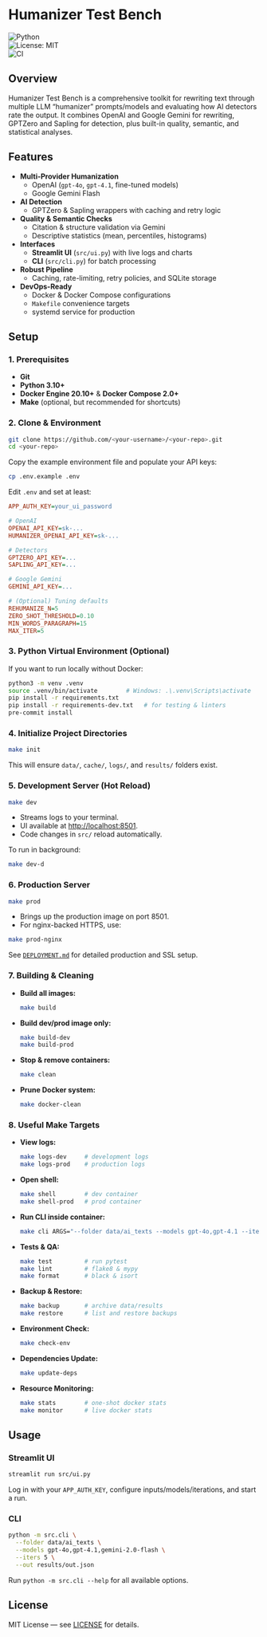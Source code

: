 # Humanizer Test Bench

![Python](https://img.shields.io/badge/python-3.10%2B-blue)  
![License: MIT](https://img.shields.io/badge/License-MIT-green)  
![CI](https://github.com/Hobgob22/humanizer_test_lab/actions/workflows/deploy.yml/badge.svg)

## Overview

Humanizer Test Bench is a comprehensive toolkit for rewriting text through multiple LLM “humanizer” prompts/models and evaluating how AI detectors rate the output. It combines OpenAI and Google Gemini for rewriting, GPTZero and Sapling for detection, plus built-in quality, semantic, and statistical analyses.

## Features

- **Multi-Provider Humanization**  
  - OpenAI (`gpt-4o`, `gpt-4.1`, fine-tuned models)  
  - Google Gemini Flash  
- **AI Detection**  
  - GPTZero & Sapling wrappers with caching and retry logic  
- **Quality & Semantic Checks**  
  - Citation & structure validation via Gemini  
  - Descriptive statistics (mean, percentiles, histograms)  
- **Interfaces**  
  - **Streamlit UI** (`src/ui.py`) with live logs and charts  
  - **CLI** (`src/cli.py`) for batch processing  
- **Robust Pipeline**  
  - Caching, rate-limiting, retry policies, and SQLite storage  
- **DevOps-Ready**  
  - Docker & Docker Compose configurations  
  - `Makefile` convenience targets  
  - systemd service for production

## Setup

### 1. Prerequisites

- **Git**  
- **Python 3.10+**  
- **Docker Engine 20.10+** & **Docker Compose 2.0+**  
- **Make** (optional, but recommended for shortcuts)  

### 2. Clone & Environment

```bash
git clone https://github.com/<your-username>/<your-repo>.git
cd <your-repo>
````

Copy the example environment file and populate your API keys:

```bash
cp .env.example .env
```

Edit `.env` and set at least:

```ini
APP_AUTH_KEY=your_ui_password

# OpenAI
OPENAI_API_KEY=sk-...
HUMANIZER_OPENAI_API_KEY=sk-...

# Detectors
GPTZERO_API_KEY=...
SAPLING_API_KEY=...

# Google Gemini
GEMINI_API_KEY=...

# (Optional) Tuning defaults
REHUMANIZE_N=5
ZERO_SHOT_THRESHOLD=0.10
MIN_WORDS_PARAGRAPH=15
MAX_ITER=5
```

### 3. Python Virtual Environment (Optional)

If you want to run locally without Docker:

```bash
python3 -m venv .venv
source .venv/bin/activate        # Windows: .\.venv\Scripts\activate
pip install -r requirements.txt
pip install -r requirements-dev.txt   # for testing & linters
pre-commit install
```

### 4. Initialize Project Directories

```bash
make init
```

This will ensure `data/`, `cache/`, `logs/`, and `results/` folders exist.

### 5. Development Server (Hot Reload)

```bash
make dev
```

* Streams logs to your terminal.
* UI available at [http://localhost:8501](http://localhost:8501).
* Code changes in `src/` reload automatically.

To run in background:

```bash
make dev-d
```

### 6. Production Server

```bash
make prod
```

* Brings up the production image on port 8501.
* For nginx-backed HTTPS, use:

```bash
make prod-nginx
```

See [`DEPLOYMENT.md`](DEPLOYMENT.md) for detailed production and SSL setup.

### 7. Building & Cleaning

* **Build all images:**

  ```bash
  make build
  ```
* **Build dev/prod image only:**

  ```bash
  make build-dev
  make build-prod
  ```
* **Stop & remove containers:**

  ```bash
  make clean
  ```
* **Prune Docker system:**

  ```bash
  make docker-clean
  ```

### 8. Useful Make Targets

* **View logs:**

  ```bash
  make logs-dev     # development logs
  make logs-prod    # production logs
  ```
* **Open shell:**

  ```bash
  make shell        # dev container
  make shell-prod   # prod container
  ```
* **Run CLI inside container:**

  ```bash
  make cli ARGS="--folder data/ai_texts --models gpt-4o,gpt-4.1 --iters 5"
  ```
* **Tests & QA:**

  ```bash
  make test         # run pytest
  make lint         # flake8 & mypy
  make format       # black & isort
  ```
* **Backup & Restore:**

  ```bash
  make backup       # archive data/results
  make restore      # list and restore backups
  ```
* **Environment Check:**

  ```bash
  make check-env
  ```
* **Dependencies Update:**

  ```bash
  make update-deps
  ```
* **Resource Monitoring:**

  ```bash
  make stats        # one-shot docker stats
  make monitor      # live docker stats
  ```

## Usage

### Streamlit UI

```bash
streamlit run src/ui.py
```

Log in with your `APP_AUTH_KEY`, configure inputs/models/iterations, and start a run.

### CLI

```bash
python -m src.cli \
  --folder data/ai_texts \
  --models gpt-4o,gpt-4.1,gemini-2.0-flash \
  --iters 5 \
  --out results/out.json
```

Run `python -m src.cli --help` for all available options.

## License

MIT License — see [LICENSE](LICENSE) for details.
